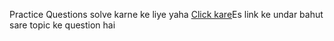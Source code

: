 
<span>Practice Questions solve karne ke liye yaha </span><a href="http://automatetheboringstuff.com/appendixc/">Click kare</a>Es link ke undar bahut sare topic ke question hai